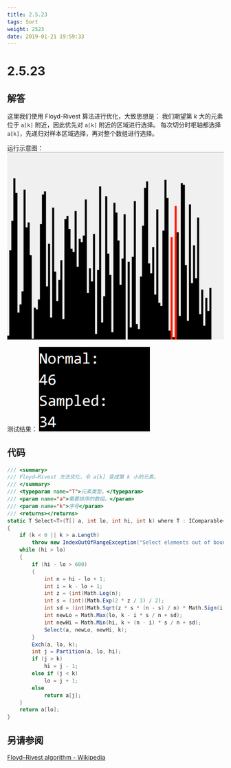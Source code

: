 ```yaml
---
title: 2.5.23
tags: Sort
weight: 2523
date: 2019-01-21 19:59:33
---
```


# 2.5.23


## 解答

这里我们使用 Floyd-Rivest 算法进行优化，大致思想是：
我们期望第 $k$ 大的元素位于 `a[k]` 附近，因此优先对 `a[k]` 附近的区域进行选择。
每次切分时枢轴都选择 `a[k]`，先递归对样本区域选择，再对整个数组进行选择。

运行示意图：
![](/resources/2-5-23/1.gif)

测试结果：
![](/resources/2-5-23/2.png)

## 代码

```csharp
/// <summary>
/// Floyd–Rivest 方法优化，令 a[k] 变成第 k 小的元素。
/// </summary>
/// <typeparam name="T">元素类型。</typeparam>
/// <param name="a">需要排序的数组。</param>
/// <param name="k">序号</param>
/// <returns></returns>
static T Select<T>(T[] a, int lo, int hi, int k) where T : IComparable<T>
{
    if (k < 0 || k > a.Length)
        throw new IndexOutOfRangeException("Select elements out of bounds");          
    while (hi > lo)
    {
        if (hi - lo > 600)
        {
            int n = hi - lo + 1;
            int i = k - lo + 1;
            int z = (int)Math.Log(n);
            int s = (int)(Math.Exp(2 * z / 3) / 2);
            int sd = (int)Math.Sqrt(z * s * (n - s) / n) * Math.Sign(i - n / 2) / 2;
            int newLo = Math.Max(lo, k - i * s / n + sd);
            int newHi = Math.Min(hi, k + (n - i) * s / n + sd);
            Select(a, newLo, newHi, k);
        }
        Exch(a, lo, k);
        int j = Partition(a, lo, hi);
        if (j > k)
            hi = j - 1;
        else if (j < k)
            lo = j + 1;
        else
            return a[j];
    }
    return a[lo];
}
```

## 另请参阅

[Floyd–Rivest algorithm - Wikipedia](https://en.wikipedia.org/wiki/Floyd–Rivest_algorithm)
